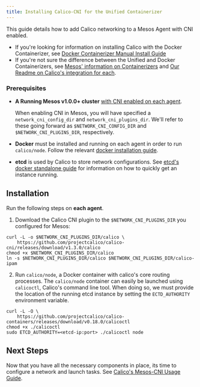 ```yaml
---
title: Installing Calico-CNI for the Unified Containerizer
---
```


This guide details how to add Calico networking to a Mesos Agent with CNI enabled.

- If you're looking for information on installing Calico with the Docker Containerizer, see [Docker Containerizer Manual Install Guide]({{site.url}}/getting-started/mesos/installation/docker)
- If you're not sure the difference between the Unified and Docker Containerizers, see  [Mesos' information on Containerizers](http://mesos.apache.org/documentation/latest/containerizer/) and [Our Readme on Calico's integration for each]({{site.url}}/getting-started/mesos/).

### Prerequisites
- **A Running Mesos v1.0.0+ cluster**  [with CNI enabled on each agent](http://mesos.apache.org/documentation/latest/cni/#usage).

  When enabling CNI in Mesos, you will have specified a `network_cni_config_dir` and `network_cni_plugins_dir`. We'll refer to these going forward as `$NETWORK_CNI_CONFIG_DIR` and `$NETWORK_CNI_PLUGINS_DIR`, respectively.

- **Docker** must be installed and running on each agent in order to run `calico/node`. Follow the relevant [docker installation guide](https://docs.docker.com/engine/installation/).
- **etcd** is used by Calico to store network configurations. See [etcd's docker standalone guide](https://coreos.com/etcd/docs/latest/docker_guide.html) for information on how to quickly get an instance running.

## Installation
Run the following steps on **each agent**.

1. Download the Calico CNI plugin to the `$NETWORK_CNI_PLUGINS_DIR` you configured for Mesos:

```shell
curl -L -o $NETWORK_CNI_PLUGINS_DIR/calico \
    https://github.com/projectcalico/calico-cni/releases/download/v1.3.0/calico
chmod +x $NETWORK_CNI_PLUGINS_DIR/calico
ln -s $NETWORK_CNI_PLUGINS_DIR/calico $NETWORK_CNI_PLUGINS_DIR/calico-ipam
```

2. Run `calico/node`, a Docker container with calico's core routing processes.
The `calico/node` container can easily be launched using
`calicoctl`, Calico's command line tool. When doing so,
we must provide the location of the running etcd instance
by setting the `ECTD_AUTHORITY` environment variable.

```shell
curl -L -O \
    https://github.com/projectcalico/calico-containers/releases/download/v0.18.0/calicoctl
chmod +x ./calicoctl
sudo ETCD_AUTHORITY=<etcd-ip:port> ./calicoctl node
```

## Next Steps
Now that you have all the necessary components in place, its time to configure a network and launch tasks. See [Calico's Mesos-CNI Usage Guide]({{site.url}}/getting-started/mesos/tutorials/unified-cni/).
